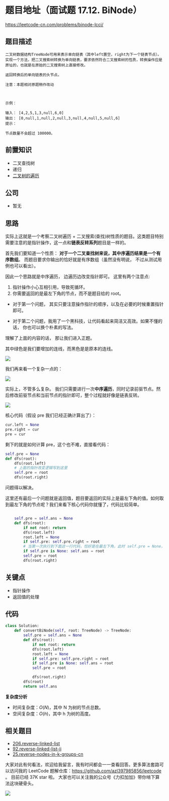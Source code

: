 # 题目地址（面试题 17.12. BiNode）

https://leetcode-cn.com/problems/binode-lcci/

## 题目描述

```
二叉树数据结构TreeNode可用来表示单向链表（其中left置空，right为下一个链表节点）。实现一个方法，把二叉搜索树转换为单向链表，要求依然符合二叉搜索树的性质，转换操作应是原址的，也就是在原始的二叉搜索树上直接修改。

返回转换后的单向链表的头节点。

注意：本题相对原题稍作改动

 

示例：

输入： [4,2,5,1,3,null,6,0]
输出： [0,null,1,null,2,null,3,null,4,null,5,null,6]
提示：

节点数量不会超过 100000。
```

## 前置知识

- 二叉查找树
- 递归
- [二叉树的遍历](../thinkings/binary-tree-traversal.md)

## 公司

- 暂无

## 思路

实际上这就是一个考察二叉树遍历 + 二叉搜索(查找)树性质的题目。这类题目特别需要注意的是指针操作，这一点和**链表反转系列**题目是一样的。

首先我们要知道一个性质： **对于一个二叉查找树来说，其中序遍历结果是一个有序数组**。 而题目要求你输出的恰好就是有序数组（虽然没有明说， 不过从测试用例也可以看出）。

因此一个思路就是中序遍历， 边遍历边改变指针即可。 这里有两个注意点:

1. 指针操作小心互相引用，导致死循环。
2. 你需要返回的是最左下角的节点，而不是题目给的 root。

- 对于第一个问题， 其实只要注意操作指针的顺序，以及在必要的时候重置指针即可。

- 对于第二个问题，我用了一个黑科技，让代码看起来简洁又高效。如果不懂的话， 你也可以换个朴素的写法。

理解了上面的内容的话， 那让我们进入正题。

其中绿色是我们要增加的连线，而黑色是是原本的连线。

![](https://p.ipic.vip/91t658.gif)

我们再来看一个复杂一点的：

![](https://p.ipic.vip/v4jgm0.jpg)

实际上，不管多么复杂。 我们只需要进行一次**中序遍历**，同时记录前驱节点。然后修改前驱节点和当前节点的指针即可，整个过程就好像是链表反转。

![](https://p.ipic.vip/rizxay.jpg)

核心代码（假设 pre 我们已经正确计算出了）：

```py
cur.left = None
pre.right = cur
pre = cur
```

剩下的就是如何计算 pre，这个也不难，直接看代码：

```py
self.pre = None
def dfs(root):
    dfs(root.left)
    # 上面的指针改变逻辑写到这里
    self.pre = root
    dfs(root.right)

```

问题得以解决。

这里还有最后一个问题就是返回值，题目要返回的实际上是最左下角的值。如何取到最左下角的节点呢？我们来看下核心代码你就懂了，代码比较简单。

```py

    self.pre = self.ans = None
    def dfs(root):
        if not root: return
        dfs(root.left)
        root.left = None
        if self.pre: self.pre.right = root
        # 当第一次执行到下面这一行代码，恰好是在最左下角，此时 self.pre = None，其他任何时候 self.pre 都不是 None。
        if self.pre is None: self.ans = root
        self.pre = root
        dfs(root.right)
```

## 关键点

- 指针操作
- 返回值的处理

## 代码

```py
class Solution:
    def convertBiNode(self, root: TreeNode) -> TreeNode:
        self.pre = self.ans = None
        def dfs(root):
            if not root: return
            dfs(root.left)
            root.left = None
            if self.pre: self.pre.right = root
            if self.pre is None: self.ans = root
            self.pre = root

            dfs(root.right)
        dfs(root)
        return self.ans
```

**复杂度分析**

- 时间复杂度：$O(N)$，其中 N 为树的节点总数。
- 空间复杂度：$O(h)$，其中 h 为树的高度。

## 相关题目

- [206.reverse-linked-list](./206.reverse-linked-list.md)
- [92.reverse-linked-list-ii](./92.reverse-linked-list-ii.md)
- [25.reverse-nodes-in-k-groups-cn](./25.reverse-nodes-in-k-groups.md)

大家对此有何看法，欢迎给我留言，我有时间都会一一查看回答。更多算法套路可以访问我的 LeetCode 题解仓库：https://github.com/azl397985856/leetcode 。 目前已经 37K star 啦。
大家也可以关注我的公众号《力扣加加》带你啃下算法这块硬骨头。

![](https://p.ipic.vip/7nkycx.jpg)
